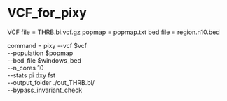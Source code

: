 # VCF_for_pixy

VCF file = THRB.bi.vcf.gz
popmap   = popmap.txt
bed file = region.n10.bed

command = 
pixy --vcf $vcf \
        --population $popmap\
        --bed_file $windows_bed\
        --n_cores 10 \
        --stats pi dxy fst \
        --output_folder ./out_THRB.bi/ \
        --bypass_invariant_check
